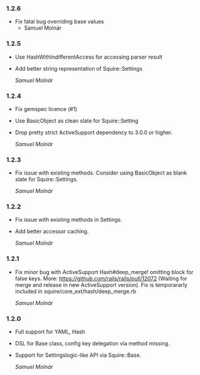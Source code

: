 ### 1.2.6
* Fix fatal bug overriding base values
  * Samuel Molnár

### 1.2.5
* Use HashWithIndifferentAccess for accessing parser result
* Add better string representation of Squire::Settings

  *Samuel Molnár*

### 1.2.4
* Fix gemspec licence (#1)
* Use BasicObject as clean slate for Squire::Setting
* Drop pretty strict ActiveSupport dependency to 3.0.0 or higher.

  *Samuel Molnár*

### 1.2.3
* Fix issue with existing methods. Consider using BasicObject as blank slate 
  for Squire::Settings.

  *Samuel Molnár*

### 1.2.2
* Fix issue with existing methods in Settings.
* Add better accessor caching.

  *Samuel Molnár*

### 1.2.1

* Fix minor bug with ActiveSupport Hash#deep_merge! omitting block for false keys. 
  More: https://github.com/rails/rails/pull/12072 (Waiting for merge and release in new ActiveSupport version).
  Fix is temporararly included in squire/core_ext/hash/deep_merge.rb

  *Samuel Molnár*

### 1.2.0

* Full support for YAML, Hash
* DSL for Base class, config key delegation via method missing.
* Support for Settingslogic-like API via Squire::Base.

  *Samuel Molnár*
